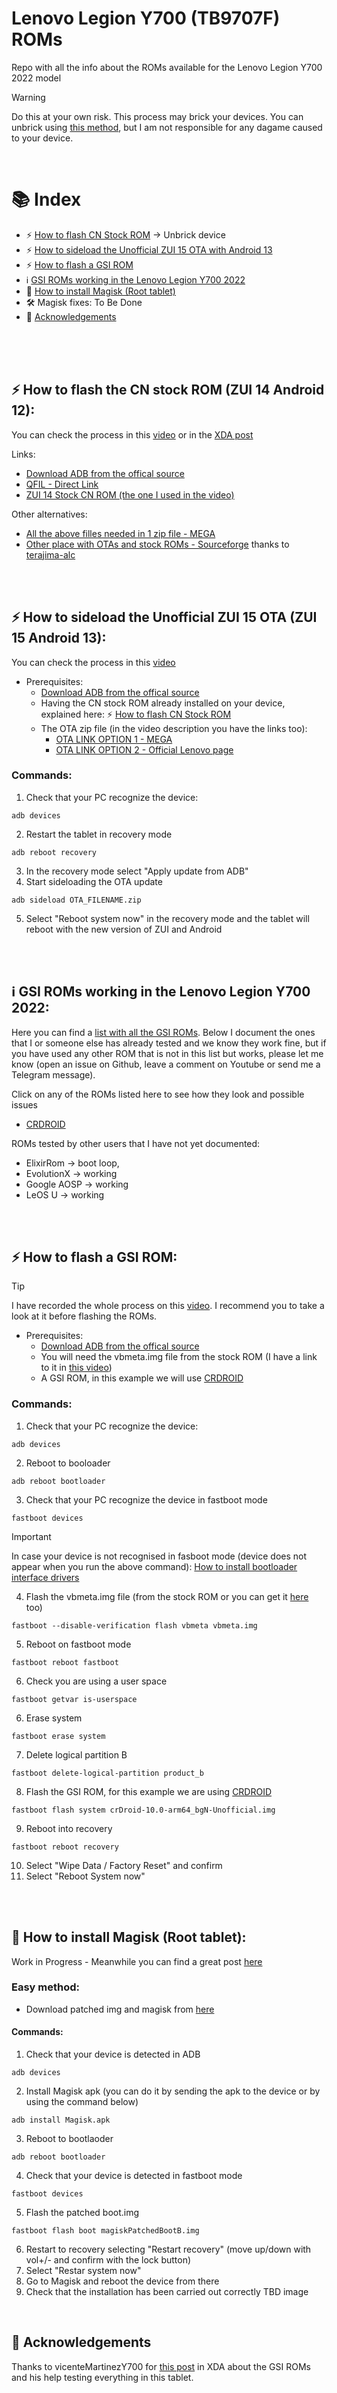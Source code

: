 # Lenovo Legion Y700 (TB9707F) ROMs
Repo with all the info about the ROMs available for the Lenovo Legion Y700 2022 model

  
> [!WARNING]  
> Do this at your own risk. This process may brick your devices. You can unbrick using [this method](https://www.youtube.com/watch?v=VaCjtUDoqXA), but I am not responsible for any dagame caused to your device.

</br>

# 📚 Index
* ⚡ [How to flash CN Stock ROM](#stock-rom) -> Unbrick device
* ⚡ [How to sideload the Unofficial ZUI 15 OTA with Android 13](#unofficial-ota)
* ⚡ [How to flash a GSI ROM](#flash-gsi)
* ℹ️ [GSI ROMs working in the Lenovo Legion Y700 2022](#info)
* 🦄 [How to install Magisk (Root tablet)](#magisk)
* 🛠️ Magisk fixes: To Be Done
* 🚀 [Acknowledgements](#acknowledgements)

<br>
<br>
<br>

## ⚡ How to flash the CN stock ROM (ZUI 14 Android 12): <a name=stock-rom></a>
You can check the process in this [video](https://www.youtube.com/watch?v=VaCjtUDoqXA) or in the [XDA post](https://xdaforums.com/t/guide-unbrick-lenovo-y700-tablet.4509297/)

Links: 
* [Download ADB from the offical source](https://developer.android.com/studio/releases/platform-tools?hl=es-419)
* [QFIL - Direct Link](https://qpsttool.com/qpst-tool-v2-7-496)
* [ZUI 14 Stock CN ROM (the one I used in the video)](https://drive.google.com/file/d/1P-8sFTtID0StfhNnf1kkROhzv0wHovun/view?usp=sharing)

Other alternatives: 
* [All the above filles needed in 1 zip file - MEGA](https://mega.nz/file/8XU1kLgT#GVKDjBmvmJgXYfxIUEHSxsxSqLjMDmjixbV-W9GYM9w)
* [Other place with OTAs and stock ROMs - Sourceforge](https://sourceforge.net/projects/lenovo-y700/files/TB9707F/) thanks to [terajima-alc](https://terajima-alc.dev/)

<br>
<br>

## ⚡ How to sideload the Unofficial ZUI 15 OTA (ZUI 15 Android 13): <a name=unofficial-ota></a>
You can check the process in this [video](https://www.youtube.com/watch?v=ZN-D9tlXCTM)

* Prerequisites:  
  * [Download ADB from the offical source](https://developer.android.com/studio/releases/platform-tools?hl=es-419)
  * Having the CN stock ROM already installed on your device, explained here: ⚡ [How to flash CN Stock ROM](#stock-rom)
  * The OTA zip file (in the video description you have the links too):
    * [OTA LINK OPTION 1 - MEGA](https://mega.nz/file/lOUxnIYT#EzAg7reYfJ8oy_82OzCtQFi8XbMdhb_2YYjvVIf1P90)
    * [OTA LINK OPTION 2 - Official Lenovo page](https://mobile-ota-cdn.lenovo.com/firmware/2023111110434825-3726.zip&v=ZN-D9tlXCTM)

### Commands: 
1. Check that your PC recognize the device: 
```
adb devices
```
2. Restart the tablet in recovery mode
```
adb reboot recovery
```
3. In the recovery mode select "Apply update from ADB"
4. Start sideloading the OTA update
```
adb sideload OTA_FILENAME.zip
```
5. Select "Reboot system now" in the recovery mode and the tablet will reboot with the new version of ZUI and Android

<br>
<br>

## ℹ️ GSI ROMs working in the Lenovo Legion Y700 2022: <a name=info></a>
Here you can find a [list with all the GSI ROMs](https://github.com/phhusson/treble_experimentations/wiki/Generic-System-Image-%28GSI%29-list). Below I document the ones that I or someone else has already tested and we know they work fine, but if you have used any other ROM that is not in this list but works, please let me know (open an issue on Github, leave a comment on Youtube or send me a Telegram message). 

Click on any of the ROMs listed here to see how they look and possible issues
* [CRDROID](/roms/crdroid.md)

ROMs tested by other users that I have not yet documented: 
* ElixirRom -> boot loop,
* EvolutionX -> working
* Google AOSP -> working
* LeOS U -> working

<br>
<br>

## ⚡ How to flash a GSI ROM: <a name=flash-gsi></a>

> [!TIP]  
> I have recorded the whole process on this [video](https://www.youtube.com/watch?v=zQ0Guo1v9LA). I recommend you to take a look at it before flashing the ROMs.

* Prerequisites:  
  * [Download ADB from the offical source](https://developer.android.com/studio/releases/platform-tools?hl=es-419)
  * You will need the vbmeta.img file from the stock ROM (I have a link to it in [this video](https://www.youtube.com/watch?v=VaCjtUDoqXA&t=0s))
  * A GSI ROM, in this example we will use [CRDROID](/roms/crdroid.md)


### Commands: 
1. Check that your PC recognize the device: 
```
adb devices
```

2. Reboot to booloader
```
adb reboot bootloader
```

3. Check that your PC recognize the device in fastboot mode
```
fastboot devices
```
> [!IMPORTANT]  
> In case your device is not recognised in fasboot mode (device does not appear when you run the above command): [How to install bootloader interface drivers](https://droidwin.com/install-google-android-bootloader-interface-drivers/)

4. Flash the vbmeta.img file (from the stock ROM or you can get it [here](https://xdaforums.com/t/how-to-install-gsi-with-google-services-on-legion-y700-netflix-problem-solved-games-payment-issue-solved.4651090/) too)
```
fastboot --disable-verification flash vbmeta vbmeta.img
```

5. Reboot on fastboot mode
```
fastboot reboot fastboot
```

6. Check you are using a user space
```
fastboot getvar is-userspace
```

6. Erase system
```
fastboot erase system
```

7. Delete logical partition B
```
fastboot delete-logical-partition product_b
```

8. Flash the GSI ROM, for this example we are using [CRDROID](/roms/crdroid.md)
```
fastboot flash system crDroid-10.0-arm64_bgN-Unofficial.img
```

9. Reboot into recovery
```
fastboot reboot recovery
```

10. Select "Wipe Data / Factory Reset" and confirm
11. Select "Reboot System now"

<br>
<br>

## 🦄 How to install Magisk (Root tablet): <a name=magisk></a>
Work in Progress - Meanwhile you can find a great post [here](https://xdaforums.com/t/gsi-rom-install-magisk-with-no-root-on-gsi-rom-dsu-method.4651428/)

### Easy method: 
* Download patched img and magisk from [here](https://drive.google.com/drive/folders/1E5BsgLwW4Yc_2-ajOklnAVocDODDGs2M)

#### Commands: 
1. Check that your device is detected in ADB
```
adb devices
```
2. Install Magisk apk (you can do it by sending the apk to the device or by using the command below)
```
adb install Magisk.apk
```
3. Reboot to bootlaoder
```
adb reboot bootloader
```
4. Check that your device is detected in fastboot mode
```
fastboot devices
```
5. Flash the patched boot.img
```
fastboot flash boot magiskPatchedBootB.img
```
6. Restart to recovery selecting "Restart recovery" (move up/down with vol+/- and confirm with the lock button)
7. Select "Restar system now"
8. Go to Magisk and reboot the device from there
9. Check that the installation has been carried out correctly
TBD image

<br>

## 🚀 Acknowledgements <a name=acknowledgements></a>
Thanks to vicenteMartinezY700 for [this post](https://xdaforums.com/t/how-to-install-gsi-with-google-services-on-legion-y700-netflix-problem-solved-games-payment-issue-solved.4651090/) in XDA about the GSI ROMs and his help testing everything in this tablet. 


